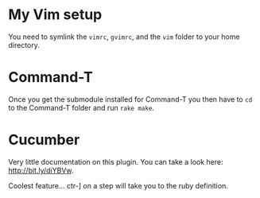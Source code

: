 # My Vim setup

You need to symlink the `vimrc`, `gvimrc`, and the `vim` folder to your home
directory.

# Command-T

Once you get the submodule installed for Command-T you then have to `cd` to the
Command-T folder and run `rake make`.

# Cucumber

Very little documentation on this plugin. You can take a look here: http://bit.ly/diYBVw.

Coolest feature... ctr-] on a step will take you to the ruby definition. 

